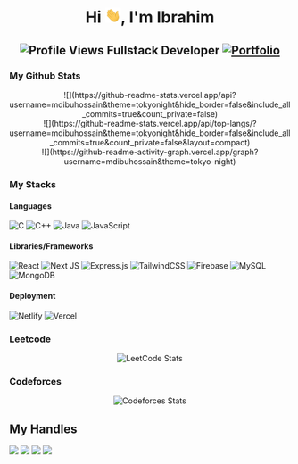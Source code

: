 <h1 align="center">Hi <img src="https://github.com/mdibuhossain/mdibuhossain/blob/main/icons/Hi.gif" width="28px"/>, I'm Ibrahim</h1>
<h2 align="center">
  <img src="https://komarev.com/ghpvc/?username=mdibuhossain&color=dc143c&style=for-the-badge" alt="Profile Views" style="height:21px;">
  Fullstack Developer
  <a href="https://mdibuhossain.web.app/">
    <img src="https://img.shields.io/badge/Portfolio-543DE0?style=for-the-badge&logo=About.me&logoColor=white" alt="Portfolio" style="height:22px;">
  </a>
</h2>

### My Github Stats

<div align="center">
    ![](https://github-readme-stats.vercel.app/api?username=mdibuhossain&theme=tokyonight&hide_border=false&include_all_commits=true&count_private=false)<br/>
    ![](https://github-readme-stats.vercel.app/api/top-langs/?username=mdibuhossain&theme=tokyonight&hide_border=false&include_all_commits=true&count_private=false&layout=compact)<br/>
    ![](https://github-readme-activity-graph.vercel.app/graph?username=mdibuhossain&theme=tokyo-night)
</div>

### My Stacks

#### Languages

![C](https://img.shields.io/badge/c-%2300599C.svg?style=for-the-badge&logo=c&logoColor=white) ![C++](https://img.shields.io/badge/c++-%2300599C.svg?style=for-the-badge&logo=c%2B%2B&logoColor=white) ![Java](https://img.shields.io/badge/java-%23ED8B00.svg?style=for-the-badge&logo=java&logoColor=white) ![JavaScript](https://img.shields.io/badge/javascript-%23323330.svg?style=for-the-badge&logo=javascript&logoColor=%23F7DF1E)

#### Libraries/Frameworks

![React](https://img.shields.io/badge/react-%2320232a.svg?style=for-the-badge&logo=react&logoColor=%2361DAFB)
![Next JS](https://img.shields.io/badge/Next-black?style=for-the-badge&logo=next.js&logoColor=white)
![Express.js](https://img.shields.io/badge/expressjs-black?style=for-the-badge&logo=express&logoColor=white)
![TailwindCSS](https://img.shields.io/badge/tailwindcss-%2338B2AC.svg?style=for-the-badge&logo=tailwind-css&logoColor=white)
![Firebase](https://img.shields.io/badge/firebase-%23039BE5.svg?style=for-the-badge&logo=firebase)
![MySQL](https://img.shields.io/badge/mysql-%2300f.svg?style=for-the-badge&logo=mysql&logoColor=white)
![MongoDB](https://img.shields.io/badge/MongoDB-%234ea94b.svg?style=for-the-badge&logo=mongodb&logoColor=white)

#### Deployment

![Netlify](https://img.shields.io/badge/netlify-%23000000.svg?style=for-the-badge&logo=netlify&logoColor=#00C7B7)
![Vercel](https://img.shields.io/badge/vercel-%23000000.svg?style=for-the-badge&logo=vercel&logoColor=white)

<!-- <img src="https://img.shields.io/badge/Frameworks-151515?style=for-the-badge&logo=IPFS&logoColor=FFFFFF">![badge-git](https://img.shields.io/badge/git-151515?style=for-the-badge&logo=git&logoColor=79740e&labelColor=151515) <br/> -->
<!-- <img src="https://img.shields.io/badge/Database-151515?style=for-the-badge&logo=Redis&logoColor=FFFFFF">![badge-mysql](https://img.shields.io/badge/mysql-151515?style=for-the-badge&logo=mysql&logoColor=79740e&labelColor=151515) -->

### Leetcode

  <div align="center">

![LeetCode Stats](https://leetcode.card.workers.dev/mdibuhossain?theme=auto&font=baloo&extension=null)

  </div>

### Codeforces

  <div align="center">

![Codeforces Stats](https://codeforces-readme-stats.vercel.app/api/card?username=mdibuhossain)

  </div>

## My Handles

[<img src="https://img.shields.io/badge/mdibuhossain-151515?style=for-the-badge&logo=linkedin&logoColor=white">](https://www.linkedin.com/in/mdibuhossain/)
[<img src="https://img.shields.io/badge/Codeforces-445f9d?style=for-the-badge&logo=Codeforces&logoColor=white">](https://codeforces.com/profile/mdibuhossain)
[<img src="https://img.shields.io/badge/LeetCode-000000?style=for-the-badge&logo=LeetCode&logoColor=#d16c06">](https://leetcode.com/u/mdibuhossain/)
[<img src="https://img.shields.io/badge/GitHub-Overview-151515?style=for-the-badge&logo=github&logoColor=white">](https://profile-summary-for-github.com/user/mdibuhossain)
